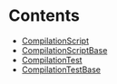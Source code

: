 

# Contents
- [CompilationScript](CompilationScript.sol/contract.CompilationScript.md)
- [CompilationScriptBase](CompilationScriptBase.sol/contract.CompilationScriptBase.md)
- [CompilationTest](CompilationTest.sol/contract.CompilationTest.md)
- [CompilationTestBase](CompilationTestBase.sol/contract.CompilationTestBase.md)
